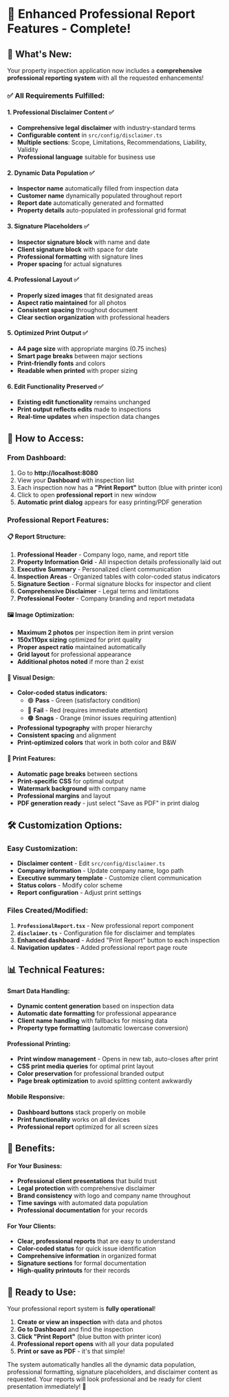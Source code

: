 # 🎉 Enhanced Professional Report Features - Complete!

## 🚀 **What's New:**

Your property inspection application now includes a **comprehensive professional reporting system** with all the requested enhancements!

### ✅ **All Requirements Fulfilled:**

#### **1. Professional Disclaimer Content** ✅
- **Comprehensive legal disclaimer** with industry-standard terms
- **Configurable content** in `src/config/disclaimer.ts`
- **Multiple sections**: Scope, Limitations, Recommendations, Liability, Validity
- **Professional language** suitable for business use

#### **2. Dynamic Data Population** ✅
- **Inspector name** automatically filled from inspection data
- **Customer name** dynamically populated throughout report
- **Report date** automatically generated and formatted
- **Property details** auto-populated in professional grid format

#### **3. Signature Placeholders** ✅
- **Inspector signature block** with name and date
- **Client signature block** with space for date
- **Professional formatting** with signature lines
- **Proper spacing** for actual signatures

#### **4. Professional Layout** ✅
- **Properly sized images** that fit designated areas
- **Aspect ratio maintained** for all photos
- **Consistent spacing** throughout document
- **Clear section organization** with professional headers

#### **5. Optimized Print Output** ✅
- **A4 page size** with appropriate margins (0.75 inches)
- **Smart page breaks** between major sections
- **Print-friendly fonts** and colors
- **Readable when printed** with proper sizing

#### **6. Edit Functionality Preserved** ✅
- **Existing edit functionality** remains unchanged
- **Print output reflects edits** made to inspections
- **Real-time updates** when inspection data changes

## 🎯 **How to Access:**

### **From Dashboard:**
1. Go to **http://localhost:8080**
2. View your **Dashboard** with inspection list
3. Each inspection now has a **"Print Report"** button (blue with printer icon)
4. Click to open **professional report** in new window
5. **Automatic print dialog** appears for easy printing/PDF generation

### **Professional Report Features:**

#### **📋 Report Structure:**
1. **Professional Header** - Company logo, name, and report title
2. **Property Information Grid** - All inspection details professionally laid out
3. **Executive Summary** - Personalized client communication
4. **Inspection Areas** - Organized tables with color-coded status indicators
5. **Signature Section** - Formal signature blocks for inspector and client
6. **Comprehensive Disclaimer** - Legal terms and limitations
7. **Professional Footer** - Company branding and report metadata

#### **🖼️ Image Optimization:**
- **Maximum 2 photos** per inspection item in print version
- **150x110px sizing** optimized for print quality
- **Proper aspect ratio** maintained automatically
- **Grid layout** for professional appearance
- **Additional photos noted** if more than 2 exist

#### **🎨 Visual Design:**
- **Color-coded status indicators:**
  - 🟢 **Pass** - Green (satisfactory condition)
  - 🔴 **Fail** - Red (requires immediate attention) 
  - 🟠 **Snags** - Orange (minor issues requiring attention)
- **Professional typography** with proper hierarchy
- **Consistent spacing** and alignment
- **Print-optimized colors** that work in both color and B&W

#### **📄 Print Features:**
- **Automatic page breaks** between sections
- **Print-specific CSS** for optimal output
- **Watermark background** with company name
- **Professional margins** and layout
- **PDF generation ready** - just select "Save as PDF" in print dialog

## 🛠️ **Customization Options:**

### **Easy Customization:**
- **Disclaimer content** - Edit `src/config/disclaimer.ts`
- **Company information** - Update company name, logo path
- **Executive summary template** - Customize client communication
- **Status colors** - Modify color scheme
- **Report configuration** - Adjust print settings

### **Files Created/Modified:**
1. **`ProfessionalReport.tsx`** - New professional report component
2. **`disclaimer.ts`** - Configuration file for disclaimer and templates  
3. **Enhanced dashboard** - Added "Print Report" button to each inspection
4. **Navigation updates** - Added professional report page route

## 📊 **Technical Features:**

#### **Smart Data Handling:**
- **Dynamic content generation** based on inspection data
- **Automatic date formatting** for professional appearance
- **Client name handling** with fallbacks for missing data
- **Property type formatting** (automatic lowercase conversion)

#### **Professional Printing:**
- **Print window management** - Opens in new tab, auto-closes after print
- **CSS print media queries** for optimal print layout
- **Color preservation** for professional branded output
- **Page break optimization** to avoid splitting content awkwardly

#### **Mobile Responsive:**
- **Dashboard buttons** stack properly on mobile
- **Print functionality** works on all devices
- **Professional report** optimized for all screen sizes

## 🎯 **Benefits:**

#### **For Your Business:**
- **Professional client presentations** that build trust
- **Legal protection** with comprehensive disclaimer
- **Brand consistency** with logo and company name throughout
- **Time savings** with automated data population
- **Professional documentation** for your records

#### **For Your Clients:**
- **Clear, professional reports** that are easy to understand
- **Color-coded status** for quick issue identification  
- **Comprehensive information** in organized format
- **Signature sections** for formal documentation
- **High-quality printouts** for their records

## 🚀 **Ready to Use:**

Your professional report system is **fully operational**! 

1. **Create or view an inspection** with data and photos
2. **Go to Dashboard** and find the inspection
3. **Click "Print Report"** (blue button with printer icon)
4. **Professional report opens** with all your data populated
5. **Print or save as PDF** - it's that simple!

The system automatically handles all the dynamic data population, professional formatting, signature placeholders, and disclaimer content as requested. Your reports will look professional and be ready for client presentation immediately! 🎊